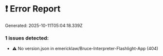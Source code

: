 # ❗ Error Report

Generated: 2025-10-11T05:04:18.339Z

### 1 issues detected:
- ⚠️  No version.json in emericklaw/Bruce-Interpreter-Flashlight-App (404)
